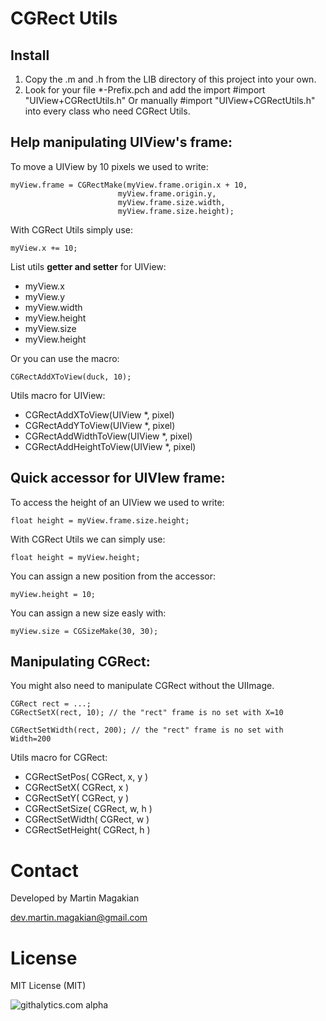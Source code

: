 CGRect Utils
==========

Install
---
1) Copy the .m and .h from the LIB directory of this project into your own.
2) Look for your file *-Prefix.pch and add the import
	#import "UIView+CGRectUtils.h"
Or manually #import "UIView+CGRectUtils.h" into every class who need CGRect Utils.


Help manipulating UIView's frame:
---
To move a UIView by 10 pixels we used to write:

	myView.frame = CGRectMake(myView.frame.origin.x + 10,
							myView.frame.origin.y,
							myView.frame.size.width,
							myView.frame.size.height);

With CGRect Utils simply use:

	myView.x += 10;


List utils **getter and setter** for UIView:
- myView.x
- myView.y
- myView.width
- myView.height
- myView.size
- myView.height


Or you can use the macro:

	CGRectAddXToView(duck, 10);


Utils macro for UIView:
- CGRectAddXToView(UIView *, pixel)
- CGRectAddYToView(UIView *, pixel)
- CGRectAddWidthToView(UIView *, pixel)
- CGRectAddHeightToView(UIView *, pixel)




Quick accessor for UIVIew frame:
---

To access the height of an UIView we used to write:

	float height = myView.frame.size.height;

With CGRect Utils we can simply use:

	float height = myView.height;

You can assign a new position from the accessor:

	myView.height = 10;

You can assign a new size easly with:

	myView.size = CGSizeMake(30, 30);



Manipulating CGRect:
---

You might also need to manipulate CGRect without the UIImage.

	CGRect rect = ...;
	CGRectSetX(rect, 10); // the "rect" frame is no set with X=10

	CGRectSetWidth(rect, 200); // the "rect" frame is no set with Width=200

Utils macro for CGRect:
- CGRectSetPos( CGRect, x, y )
- CGRectSetX( CGRect, x ) 
- CGRectSetY( CGRect, y )
- CGRectSetSize( CGRect, w, h )
- CGRectSetWidth( CGRect, w )
- CGRectSetHeight( CGRect, h )


Contact
=========
Developed by Martin Magakian

dev.martin.magakian@gmail.com


License
=========
MIT License (MIT)



![githalytics.com alpha](https://cruel-carlota.pagodabox.com/0a72d1392c93920de762d18baee0e641 "githalytics.com")